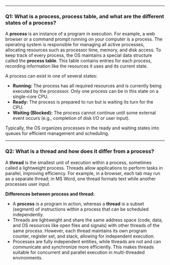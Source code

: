 
---

### Q1: What is a process, process table, and what are the different states of a process?

A **process** is an instance of a program in execution. For example, a web browser or a command prompt running on your computer is a process. The operating system is responsible for managing all active processes, allocating resources such as processor time, memory, and disk access. To keep track of every process, the OS maintains a special data structure called the **process table**. This table contains entries for each process, recording information like the resources it uses and its current state.

A process can exist in one of several states:
- **Running:** The process has all required resources and is currently being executed by the processor. Only one process can be in this state on a single-core CPU.
- **Ready:** The process is prepared to run but is waiting its turn for the CPU.
- **Waiting (Blocked):** The process cannot continue until some external event occurs (e.g., completion of disk I/O or user input).

Typically, the OS organizes processes in the ready and waiting states into queues for efficient management and scheduling.

---

### Q2: What is a thread and how does it differ from a process?

A **thread** is the smallest unit of execution within a process, sometimes called a lightweight process. Threads allow applications to perform tasks in parallel, improving efficiency. For example, in a browser, each tab may run as a separate thread; in MS Word, one thread formats text while another processes user input.

**Differences between process and thread:**
- A **process** is a program in action, whereas a **thread** is a subset (segment) of instructions within a process that can be scheduled independently.
- Threads are lightweight and share the same address space (code, data, and OS resources like open files and signals) with other threads of the same process. However, each thread maintains its own program counter, register set, and stack, allowing for independent execution.
- Processes are fully independent entities, while threads are not and can communicate and synchronize more efficiently. This makes threads suitable for concurrent and parallel execution in multi-threaded environments.
